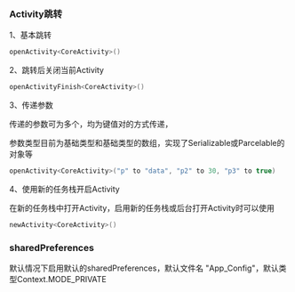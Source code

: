 ### Activity跳转

1、基本跳转

```kotlin
openActivity<CoreActivity>() 
```

2、跳转后关闭当前Activity

```kotlin
openActivityFinish<CoreActivity>() 
```

3、传递参数

传递的参数可为多个，均为键值对的方式传递，

参数类型目前为基础类型和基础类型的数组，实现了Serializable或Parcelable的对象等

```kotlin
openActivity<CoreActivity>("p" to "data", "p2" to 30, "p3" to true)
```

4、使用新的任务栈开启Activity

在新的任务栈中打开Activity，启用新的任务栈或后台打开Activity时可以使用

```kotlin
newActivity<CoreActivity>() 
```



### sharedPreferences

默认情况下启用默认的sharedPreferences，默认文件名 "App_Config"，默认类型Context.MODE_PRIVATE

